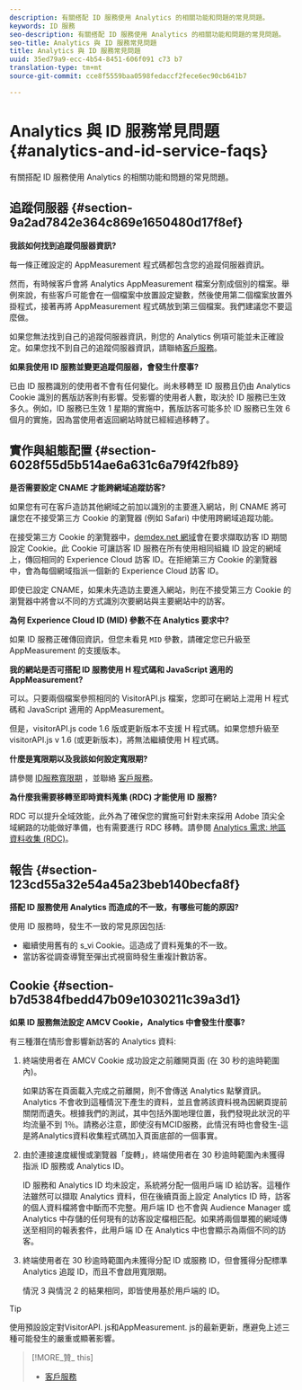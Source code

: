 ```yaml
---
description: 有關搭配 ID 服務使用 Analytics 的相關功能和問題的常見問題。
keywords: ID 服務
seo-description: 有關搭配 ID 服務使用 Analytics 的相關功能和問題的常見問題。
seo-title: Analytics 與 ID 服務常見問題
title: Analytics 與 ID 服務常見問題
uuid: 35ed79a9-ecc-4b54-8451-606f091 c73 b7
translation-type: tm+mt
source-git-commit: cce8f5559baa0598fedaccf2fece6ec90cb641b7

---
```



# Analytics 與 ID 服務常見問題{#analytics-and-id-service-faqs}

有關搭配 ID 服務使用 Analytics 的相關功能和問題的常見問題。

## 追蹤伺服器 {#section-9a2ad7842e364c869e1650480d17f8ef}

**我該如何找到追蹤伺服器資訊?**

每一條正確設定的 AppMeasurement 程式碼都包含您的追蹤伺服器資訊。

然而，有時候客戶會將 Analytics AppMeasurement 檔案分割成個別的檔案。舉例來說，有些客戶可能會在一個檔案中放置設定變數，然後使用第二個檔案放置外掛程式，接著再將 AppMeasurement 程式碼放到第三個檔案。我們建議您不要這麼做。

如果您無法找到自己的追蹤伺服器資訊，則您的 Analytics 例項可能並未正確設定。如果您找不到自己的追蹤伺服器資訊，請聯絡[客戶服務](https://helpx.adobe.com/marketing-cloud/contact-support.html)。

**如果我使用 ID 服務並變更追蹤伺服器，會發生什麼事?**

已由 ID 服務識別的使用者不會有任何變化。尚未移轉至 ID 服務且仍由 Analytics Cookie 識別的舊版訪客則有影響。受影響的使用者人數，取決於 ID 服務已生效多久。例如，ID 服務已生效 1 星期的實施中，舊版訪客可能多於 ID 服務已生效 6 個月的實施，因為當使用者返回網站時就已經經過移轉了。

## 實作與組態配置 {#section-6028f55d5b514ae6a631c6a79f42fb89}

**是否需要設定 CNAME 才能跨網域追蹤訪客?**

如果您有可在客戶造訪其他網域之前加以識別的主要進入網站，則 CNAME 將可讓您在不接受第三方 Cookie 的瀏覽器 (例如 Safari) 中使用跨網域追蹤功能。

在接受第三方 Cookie 的瀏覽器中，[demdex.net 網域](https://marketing.adobe.com/resources/help/en_US/aam/demdex-calls.html)會在要求擷取訪客 ID 期間設定 Cookie。此 Cookie 可讓訪客 ID 服務在所有使用相同組織 ID 設定的網域上，傳回相同的 Experience Cloud 訪客 ID。在拒絕第三方 Cookie 的瀏覽器中，會為每個網域指派一個新的 Experience Cloud 訪客 ID。

即使已設定 CNAME，如果未先造訪主要進入網站，則在不接受第三方 Cookie 的瀏覽器中將會以不同的方式識別次要網站與主要網站中的訪客。

**為何 Experience Cloud ID (MID) 參數不在 Analytics 要求中?**

如果 ID 服務正確傳回資訊，但您未看見 `MID` 參數，請確定您已升級至 AppMeasurement 的支援版本。

**我的網站是否可搭配 ID 服務使用 H 程式碼和 JavaScript 適用的 AppMeasurement?**

可以。只要兩個檔案參照相同的 VisitorAPI.js 檔案，您即可在網站上混用 H 程式碼和 JavaScript 適用的 AppMeasurement。

但是，visitorAPI.js code 1.6 版或更新版本不支援 H 程式碼。如果您想升級至 visitorAPI.js v 1.6 (或更新版本)，將無法繼續使用 H 程式碼。

**什麼是寬限期以及我該如何設定寬限期?**

請參閱 [ID服務寬限期](../mcvid-reference/mcvid-analytics-reference/mcvid-grace-period.md) ，並聯絡 [客戶服務](https://helpx.adobe.com/marketing-cloud/contact-support.html)。

**為什麼我需要移轉至即時資料蒐集 (RDC) 才能使用 ID 服務?**

RDC 可以提升全域效能，此外為了確保您的實施可針對未來採用 Adobe 頂尖全域網路的功能做好準備，也有需要進行 RDC 移轉。請參閱 [Analytics 需求: 地區資料收集 (RDC)](../mcvid-reference/mcvid-requirements.md#section-7d04bb013bc84a25bae3b148bc0ca25f)。

## 報告 {#section-123cd55a32e54a45a23beb140becfa8f}

**搭配 ID 服務使用 Analytics 而造成的不一致，有哪些可能的原因?**

使用 ID 服務時，發生不一致的常見原因包括:

* 繼續使用舊有的 s_vi Cookie。這造成了資料蒐集的不一致。
* 當訪客從調查導覽至彈出式視窗時發生重複計數訪客。

## Cookie {#section-b7d5384fbedd47b09e1030211c39a3d1}

**如果 ID 服務無法設定 AMCV Cookie，Analytics 中會發生什麼事?**

有三種潛在情形會影響新訪客的 Analytics 資料:

1. 終端使用者在 AMCV Cookie 成功設定之前離開頁面 (在 30 秒的逾時範圍內)。

   如果訪客在頁面載入完成之前離開，則不會傳送 Analytics 點擊資訊。Analytics 不會收到這種情況下產生的資料，並且會將該資料視為因網頁提前關閉而遺失。根據我們的測試，其中包括外圍地理位置，我們發現此狀況的平均流量不到 1％。請務必注意，即使沒有MCID服務，此情況有時也會發生-這是將Analytics資料收集程式碼加入頁面底部的一個事實。

1. 由於連接速度緩慢或瀏覽器「旋轉」，終端使用者在 30 秒逾時範圍內未獲得指派 ID 服務或 Analytics ID。

   ID 服務和 Analytics ID 均未設定，系統將分配一個用戶端 ID 給訪客。這種作法雖然可以擷取 Analytics 資料，但在後續頁面上設定 Analytics ID 時，訪客的個人資料檔將會中斷而不完整。用戶端 ID 也不會與 Audience Manager 或 Analytics 中存儲的任何現有的訪客設定檔相匹配。如果將兩個單獨的網域傳送至相同的報表套件，此用戶端 ID 在 Analytics 中也會顯示為兩個不同的訪客。

1. 終端使用者在 30 秒逾時範圍內未獲得分配 ID 或服務 ID，但會獲得分配標準 Analytics 追蹤 ID，而且不會啟用寬限期。

   情況 3 與情況 2 的結果相同，即皆使用基於用戶端的 ID。

>[!TIP]
>
>使用預設設定對VisitorAPI. js和AppMeasurement. js的最新更新，應避免上述三種可能發生的嚴重或顯著影響。

>[!MORE_贊_ this]
>
>* [客戶服務](https://helpx.adobe.com/marketing-cloud/contact-support.html)

